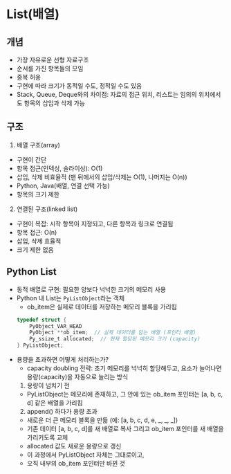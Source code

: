 # List(배열)

## 개념
- 가장 자유로운 선형 자료구조
- 순서를 가진 항목들의 모임
- 중복 허용
- 구현에 따라 크기가 동적일 수도, 정적일 수도 있음
- Stack, Queue, Deque와의 차이점: 자료의 접근 위치, 리스트는 임의의 위치에서도 항목의 삽입과 삭제 가능

## 구조
1. 배열 구조(array)
- 구현이 간단
- 항목 접근(인덱싱, 슬라이싱): O(1)
- 삽입, 삭제 비효율적 (맨 뒤에서의 삽입/삭제는 O(1), 나머지는 O(n))
- Python, Java(배열, 연결 선택 가능)
- 항목의 크기 제한

2. 연결된 구조(linked list)
- 구현이 복잡: 시작 항목이 지정되고, 다른 항목과 링크로 연결됨
- 항목 접근: O(n)
- 삽입, 삭제 효율적
- 크기 제한 없음

## Python List
- 동적 배열로 구현: 필요한 양보다 넉넉한 크기의 메모리 사용
- Python 내 List는 ```PyListObject```라는 객체
    - ob_item은 실제로 데이터를 저장하는 메모리 블록을 가리킴
    ```C
    typedef struct {
        PyObject_VAR_HEAD
        PyObject **ob_item;  // 실제 데이터를 담는 배열 (포인터 배열)
        Py_ssize_t allocated;  // 현재 할당된 메모리 크기 (capacity)
    } PyListObject;
    ```
- 용량을 초과하면 어떻게 처리하는가?
    - capacity doubling 전략: 초기 메모리를 넉넉히 할당해두고, 요소가 늘어나면 용량(capacity)을 자동으로 늘리는 방식
    1. 용량이 넘치기 전
    - PyListObject는 메모리에 존재하고, 그 안에 있는 ob_item 포인터는 [a, b, c, d] 같은 배열을 가리킴
    2. append() 하다가 용량 초과
    - 새로운 더 큰 메모리 블록을 만듦 (예: [a, b, c, d, e, _, _, _])
    - 기존 데이터 [a, b, c, d]를 새 배열로 복사 그리고 ob_item 포인터를 새 배열을 가리키도록 교체
    - allocated 값도 새로운 용량으로 갱신
    - 이 과정에서 PyListObject 자체는 그대로이고,
    - 오직 내부의 ob_item 포인터만 바뀐 것